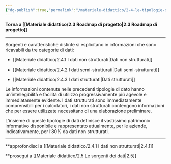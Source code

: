 ```yaml
---
{"dg-publish":true,"permalink":"/materiale-didattico/2-4-le-tipologie-dei-dati/"}
---
```


**Torna a [[Materiale didattico/2.3 Roadmap di progetto\|2.3 Roadmap di progetto]]**

---

Sorgenti e caratteristiche distinte si esplicitano in informazioni che sono ricavabili da tre categorie di dati:

- [[Materiale didattico/2.4.1 I dati non strutturati\|Dati non strutturati]]

- [[Materiale didattico/2.4.2 I dati semi-strutturati\|Dati semi-strutturati]]

- [[Materiale didattico/2.4.3 I dati strutturati\|Dati strutturati]]

Le informazioni contenute nelle precedenti tipologie di dato hanno un’intellegibilità e facilità di utilizzo progressivamente più agevole e immediatamente evidente. I dati strutturati sono immediatamente comprensibili per i calcolatori, i dati non strutturati contengono informazioni che per essere utilizzate necessitano di una elaborazione preliminare.

L’insieme di queste tipologie di dati definisce il vastissimo patrimonio informativo disponibile e rappresentato attualmente, per le aziende, indicativamente, per l’80% da dati non strutturati.

--- 

**approfondisci a [[Materiale didattico/2.4.1 I dati non strutturati\|2.4.1]]

**prosegui a [[Materiale didattico/2.5 Le sorgenti dei dati\|2.5]]



